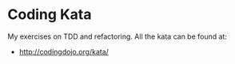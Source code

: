 # Coding Kata

My exercises on TDD and refactoring. All the kata can be found at:
* http://codingdojo.org/kata/
